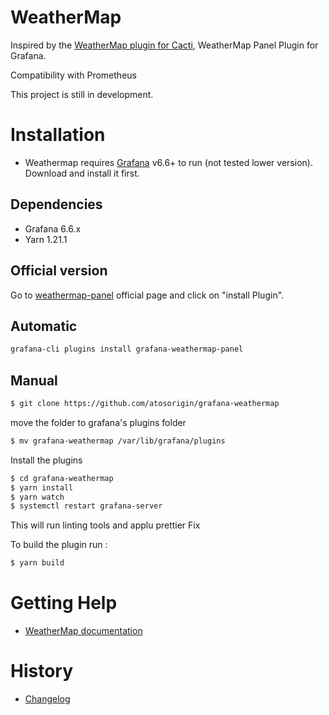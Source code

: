 # WeatherMap

Inspired by the [WeatherMap plugin for Cacti](https://www.network-weathermap.com/), WeatherMap Panel Plugin for Grafana.

Compatibility with  Prometheus

This project is still in development.

# Installation

* Weathermap requires [Grafana](https://www.grafana.com/) v6.6+ to run (not tested lower version). Download and install it first.

## Dependencies

- Grafana 6.6.x
- Yarn 1.21.1


## Official version

Go to [weathermap-panel](https://grafana.com/plugins/grafana-weathermap-panel) official page and click on "install Plugin".


## Automatic

```sh
grafana-cli plugins install grafana-weathermap-panel
```

## Manual

```sh
$ git clone https://github.com/atosorigin/grafana-weathermap
```

move the folder to grafana's plugins folder

```sh
$ mv grafana-weathermap /var/lib/grafana/plugins
```

Install the plugins

```sh
$ cd grafana-weathermap
$ yarn install
$ yarn watch
$ systemctl restart grafana-server
```

This will run linting tools and applu prettier Fix

To build the plugin run :

```sh
$ yarn build
```



# Getting Help

* [WeatherMap documentation](https://github.com/atosorigin/grafana-weathermap/tree/master/docs)


# History

* [Changelog](https://github.com/atosorigin/grafana-weathermap/blob/master/CHANGELOG.md)
